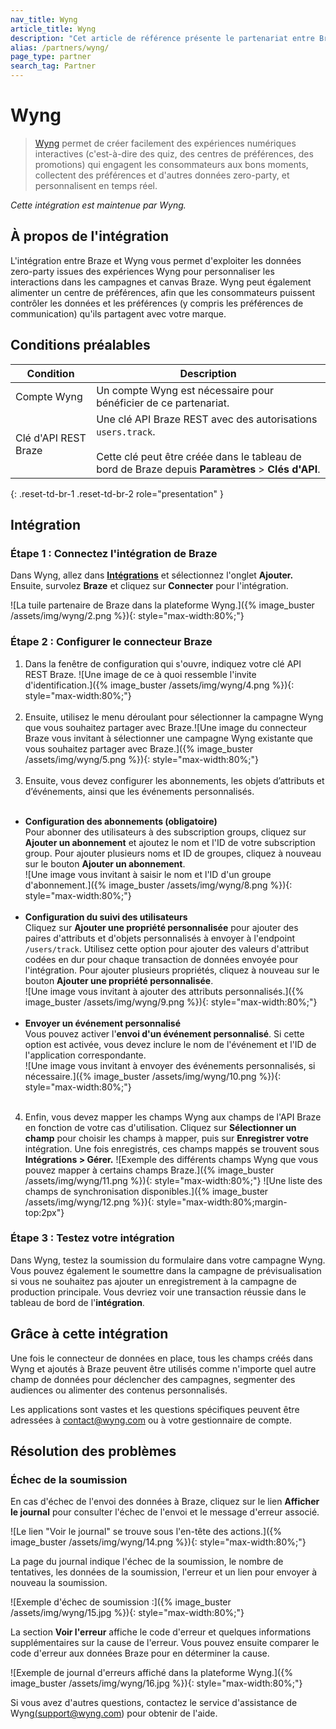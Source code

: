 ```yaml
---
nav_title: Wyng
article_title: Wyng
description: "Cet article de référence présente le partenariat entre Braze et Wyng, une plateforme de données zero-party, qui facilite la collecte, l'utilisation et l'intégration des préférences et attributs des clients via des micro-expériences, des portails de préférences clients et une plateforme API."
alias: /partners/wyng/
page_type: partner
search_tag: Partner
---
```


# Wyng

> [Wyng](https://wyng.com/) permet de créer facilement des expériences numériques interactives (c'est-à-dire des quiz, des centres de préférences, des promotions) qui engagent les consommateurs aux bons moments, collectent des préférences et d'autres données zero-party, et personnalisent en temps réel.

_Cette intégration est maintenue par Wyng._

## À propos de l'intégration

L'intégration entre Braze et Wyng vous permet d'exploiter les données zero-party issues des expériences Wyng pour personnaliser les interactions dans les campagnes et canvas Braze. Wyng peut également alimenter un centre de préférences, afin que les consommateurs puissent contrôler les données et les préférences (y compris les préférences de communication) qu'ils partagent avec votre marque.

## Conditions préalables

| Condition | Description |
| ----------- | ----------- |
| Compte Wyng | Un compte Wyng est nécessaire pour bénéficier de ce partenariat. |
| Clé d'API REST Braze | Une clé API Braze REST avec des autorisations `users.track`. <br><br> Cette clé peut être créée dans le tableau de bord de Braze depuis **Paramètres** > **Clés d'API**. |
{: .reset-td-br-1 .reset-td-br-2 role="presentation" }

## Intégration

### Étape 1 : Connectez l'intégration de Braze

Dans Wyng, allez dans [**Intégrations**](https://wyng.com/dashboard/integrations/) et sélectionnez l'onglet **Ajouter.**  Ensuite, survolez **Braze** et cliquez sur **Connecter** pour l'intégration.

![La tuile partenaire de Braze dans la plateforme Wyng.]({% image_buster /assets/img/wyng/2.png %}){: style="max-width:80%;"}

### Étape 2 : Configurer le connecteur Braze

1. Dans la fenêtre de configuration qui s'ouvre, indiquez votre clé API REST Braze.
![Une image de ce à quoi ressemble l'invite d'identification.]({% image_buster /assets/img/wyng/4.png %}){: style="max-width:80%;"}<br><br>
2. Ensuite, utilisez le menu déroulant pour sélectionner la campagne Wyng que vous souhaitez partager avec Braze.![Une image du connecteur Braze vous invitant à sélectionner une campagne Wyng existante que vous souhaitez partager avec Braze.]({% image_buster /assets/img/wyng/5.png %}){: style="max-width:80%;"}<br><br>
3. Ensuite, vous devez configurer les abonnements, les objets d’attributs et d’événements, ainsi que les événements personnalisés.<br><br>
- **Configuration des abonnements (obligatoire)**<br>
Pour abonner des utilisateurs à des subscription groups, cliquez sur **Ajouter un abonnement** et ajoutez le nom et l'ID de votre subscription group. Pour ajouter plusieurs noms et ID de groupes, cliquez à nouveau sur le bouton **Ajouter un abonnement**.<br>![Une image vous invitant à saisir le nom et l'ID d'un groupe d'abonnement.]({% image_buster /assets/img/wyng/8.png %}){: style="max-width:80%;"}<br><br>
- **Configuration du suivi des utilisateurs**<br>
Cliquez sur **Ajouter une propriété personnalisée** pour ajouter des paires d'attributs et d'objets personnalisés à envoyer à l'endpoint `/users/track`. Utilisez cette option pour ajouter des valeurs d'attribut codées en dur pour chaque transaction de données envoyée pour l'intégration. Pour ajouter plusieurs propriétés, cliquez à nouveau sur le bouton **Ajouter une propriété personnalisée**.<br>![Une image vous invitant à ajouter des attributs personnalisés.]({% image_buster /assets/img/wyng/9.png %}){: style="max-width:80%;"}<br><br>
- **Envoyer un événement personnalisé**<br>
Vous pouvez activer l'**envoi d'un événement personnalisé**. Si cette option est activée, vous devez inclure le nom de l'événement et l'ID de l'application correspondante.<br>![Une image vous invitant à envoyer des événements personnalisés, si nécessaire.]({% image_buster /assets/img/wyng/10.png %}){: style="max-width:80%;"}<br><br>
4. Enfin, vous devez mapper les champs Wyng aux champs de l'API Braze en fonction de votre cas d'utilisation. Cliquez sur **Sélectionner un champ** pour choisir les champs à mapper, puis sur **Enregistrer votre** intégration. Une fois enregistrés, ces champs mappés se trouvent sous **Intégrations > Gérer.**
![Exemple des différents champs Wyng que vous pouvez mapper à certains champs Braze.]({% image_buster /assets/img/wyng/11.png %}){: style="max-width:80%;"}
![Une liste des champs de synchronisation disponibles.]({% image_buster /assets/img/wyng/12.png %}){: style="max-width:80%;margin-top:2px"}

### Étape 3 : Testez votre intégration

Dans Wyng, testez la soumission du formulaire dans votre campagne Wyng. Vous pouvez également le soumettre dans la campagne de prévisualisation si vous ne souhaitez pas ajouter un enregistrement à la campagne de production principale. Vous devriez voir une transaction réussie dans le tableau de bord de l'**intégration**.

## Grâce à cette intégration

Une fois le connecteur de données en place, tous les champs créés dans Wyng et ajoutés à Braze peuvent être utilisés comme n'importe quel autre champ de données pour déclencher des campagnes, segmenter des audiences ou alimenter des contenus personnalisés.

Les applications sont vastes et les questions spécifiques peuvent être adressées à [contact@wyng.com](mailto:contact@wyng.com) ou à votre gestionnaire de compte.

## Résolution des problèmes

### Échec de la soumission

En cas d'échec de l'envoi des données à Braze, cliquez sur le lien **Afficher le journal** pour consulter l'échec de l'envoi et le message d'erreur associé.

![Le lien "Voir le journal" se trouve sous l'en-tête des actions.]({% image_buster /assets/img/wyng/14.png %}){: style="max-width:80%;"}

La page du journal indique l'échec de la soumission, le nombre de tentatives, les données de la soumission, l'erreur et un lien pour envoyer à nouveau la soumission.

![Exemple d'échec de soumission :]({% image_buster /assets/img/wyng/15.jpg %}){: style="max-width:80%;"}

La section **Voir l'erreur** affiche le code d'erreur et quelques informations supplémentaires sur la cause de l'erreur. Vous pouvez ensuite comparer le code d'erreur aux données Braze pour en déterminer la cause.

![Exemple de journal d'erreurs affiché dans la plateforme Wyng.]({% image_buster /assets/img/wyng/16.jpg %}){: style="max-width:80%;"}

Si vous avez d'autres questions, contactez le service d'assistance de Wyng[(support@wyng.com](mailto:contact@wyng.com)) pour obtenir de l'aide.


